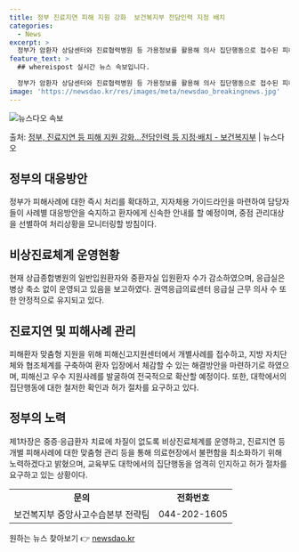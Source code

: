 ```yaml
---
title: 정부 진료지연 피해 지원 강화  보건복지부 전담인력 지정 배치
categories:
  - News
excerpt: >
  정부가 암환자 상담센터와 진료협력병원 등 가용정보를 활용해 의사 집단행동으로 접수된 피해사례에 대한 즉시 처…
feature_text: >
  ## whereispost 실시간 뉴스 속보입니다.

  정부가 암환자 상담센터와 진료협력병원 등 가용정보를 활용해 의사 집단행동으로 접수된 피해사례에 대한 즉시 처…
image: 'https://newsdao.kr/res/images/meta/newsdao_breakingnews.jpg'
---
```


![뉴스다오 속보](https://newsdao.kr/res/images/meta/newsdao_breakingnews.jpg)

<p>출처: <a href="https://newsdao.kr/3591" rel="dofollow">정부, 진료지연 등 피해 지원 강화…전담인력 등 지정·배치 - 보건복지부</a> | 뉴스다오</p>

<h2 data-ke-size="size26">정부의 대응방안</h2>
<p data-ke-size="size16">정부가 피해사례에 대한 즉시 처리를 확대하고, 지자체용 가이드라인을 마련하여 담당자들이 사례별 대응방안을 숙지하고 환자에게 신속한 안내를 할 예정이며, 중점 관리대상을 선별하여 처리상황을 모니터링할 방침이다.</p>

<h2 data-ke-size="size26">비상진료체계 운영현황</h2>
<p data-ke-size="size16">현재 상급종합병원의 일반입원환자와 중환자실 입원환자 수가 감소하였으며, 응급실은 병상 축소 없이 운영되고 있음을 보고하였다. 권역응급의료센터 응급실 근무 의사 수 또한 안정적으로 유지되고 있다.</p>

<h2 data-ke-size="size26">진료지연 및 피해사례 관리</h2>
<p data-ke-size="size16">피해환자 맞춤형 지원을 위해 피해신고지원센터에서 개별사례를 접수하고, 지방 자치단체와 협조체계를 구축하여 환자 입장에서 체감할 수 있는 해결방안을 마련하기로 하였으며, 피해신고 우수 지원사례를 발굴하여 전국적으로 확산할 예정이다. 또한, 대학에서의 집단행동에 대한 철저한 확인과 허가 절차를 요구하고 있다.</p>

<h2 data-ke-size="size26">정부의 노력</h2>
<p data-ke-size="size16">제1차장은 중증·응급환자 치료에 차질이 없도록 비상진료체계를 운영하고, 진료지연 등 개별 피해사례에 대한 맞춤형 관리 등을 통해 의료현장에서 불편함을 최소화하기 위해 노력하겠다고 밝혔으며, 교육부도 대학에서의 집단행동을 엄격히 인지하고 허가 절차를 요구하고 있는 상황이다.</p>

<table>
	<tr>
		<td style="text-align: center; height: 17px;"><b>문의</b></td>
		<td style="text-align: center; height: 17px;"><b>전화번호</b></td>
	</tr>
	<tr>
		<td style="text-align: center; height: 17px;">보건복지부 중앙사고수습본부 전략팀</td>
		<td style="text-align: center; height: 17px;">044-202-1605</td>
	</tr>
</table> 

원하는 뉴스 찾아보기 👉 <a href="https://newsdao.kr" rel="dofollow">newsdao.kr</a>


